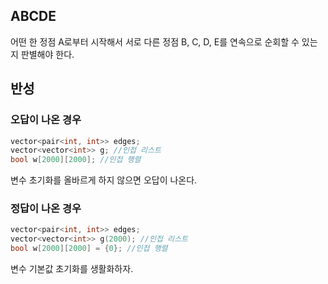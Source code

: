 ## ABCDE

어떤 한 정점 A로부터 시작해서 서로 다른 정점 B, C, D, E를 연속으로 순회할 수 있는지 판별해야 한다.

## 반성

### 오답이 나온 경우
```C++
vector<pair<int, int>> edges;
vector<vector<int>> g; //인접 리스트
bool w[2000][2000]; //인접 행렬
```

변수 초기화를 올바르게 하지 않으면 오답이 나온다.

### 정답이 나온 경우
```C++
vector<pair<int, int>> edges;
vector<vector<int>> g(2000); //인접 리스트
bool w[2000][2000] = {0}; //인접 행렬
```

변수 기본값 초기화를 생활화하자.